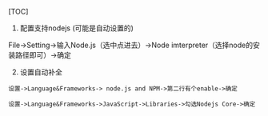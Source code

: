 [TOC]

1. 配置支持nodejs  (可能是自动设置的)

File->Setting->输入Node.js（选中点进去）->Node imterpreter（选择node的安装路径即可）->确定


2. 设置自动补全

`设置->Language&Frameworks-> node.js and NPM->第二行有个enable->确定`

`设置->Language&Frameworks->JavaScript->Libraries->勾选Nodejs Core->确定`

